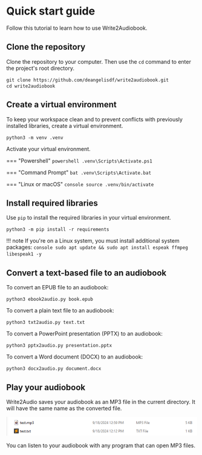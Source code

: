 # Quick start guide

Follow this tutorial to learn how to use Write2Audiobook.

## Clone the repository

Clone the repository to your computer. Then use the `cd` command to enter the project's root directory.

```console
git clone https://github.com/deangelisdf/write2audiobook.git
cd write2audiobook
```

## Create a virtual environment

To keep your workspace clean and to prevent conflicts with previously installed libraries, create a virtual environment.

```console
python3 -m venv .venv
```

Activate your virtual environment.

=== "Powershell"
    ```powershell
    .venv\Scripts\Activate.ps1
    ```

=== "Command Prompt"
    ```bat
    .venv\Scripts\Activate.bat
    ```

=== "Linux or macOS"
    ```console
    source .venv/bin/activate
    ```

## Install required libraries

Use `pip` to install the required libraries in your virtual environment.

```console
python3 -m pip install -r requirements
```

!!! note
    If you're on a Linux system, you must install additional system packages:
    ```console
    sudo apt update && sudo apt install espeak ffmpeg libespeak1 -y
    ```

## Convert a text-based file to an audiobook

To convert an EPUB file to an audiobook:

```console
python3 ebook2audio.py book.epub
```

To convert a plain text file to an audiobook:

```console
python3 txt2audio.py text.txt
```

To convert a PowerPoint presentation (PPTX) to an audiobook:

```console
python3 pptx2audio.py presentation.pptx
```

To convert a Word document (DOCX) to an audiobook:

```console
python3 docx2audio.py document.docx
```

## Play your audiobook

Write2Audio saves your audiobook as an MP3 file in the current directory. It will have the same name as the converted file.

![directory-image](img/example-output.png)

You can listen to your audiobook with any program that can open MP3 files.
